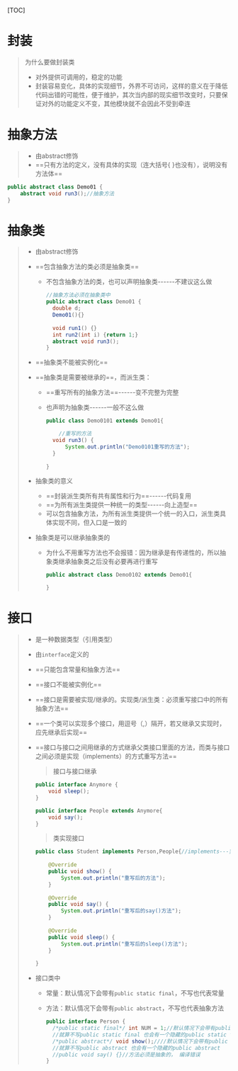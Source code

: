 [TOC]

# 封装

> 为什么要做封装类
>
> - 对外提供可调用的，稳定的功能
> - 封装容易变化，具体的实现细节，外界不可访问，这样的意义在于降低代码出错的可能性，便于维护，其次当内部的现实细节改变时，只要保证对外的功能定义不变，其他模块就不会因此不受到牵连



# 抽象方法

> - 由abstract修饰
> - ==只有方法的定义，没有具体的实现（连大括号{ }也没有），说明没有方法体==

```java
public abstract class Demo01 {
	abstract void run3();//抽象方法
}
```



# 抽象类

> - 由abstract修饰
>
> - ==包含抽象方法的类必须是抽象类==
>
>   - 不包含抽象方法的类，也可以声明抽象类------不建议这么做
>
>     ```java
>     //抽象方法必须在抽象类中
>     public abstract class Demo01 {
>     	double d;
>     	Demo01(){}
>     	
>     	void run1() {}
>     	int run2(int i) {return 1;}
>     	abstract void run3();
>     }
>     ```
>
>     
>
> - ==抽象类不能被实例化==
>
> - ==抽象类是需要被继承的==，而派生类：
>
>   - ==重写所有的抽象方法==------变不完整为完整
>
>   - 也声明为抽象类------一般不这么做
>
>     ```java
>     public class Demo0101 extends Demo01{
>     
>         //重写的方法
>     	void run3() {
>     		System.out.println("Demo0101重写的方法");
>     	}
>     	
>     }
>     ```
>
>     
>
> - 抽象类的意义
>
>   - ==封装派生类所有共有属性和行为==------代码复用
>   - ==为所有派生类提供一种统一的类型------向上造型==
>   - 可以包含抽象方法，为所有派生类提供一个统一的入口，派生类具体实现不同，但入口是一致的
>
> - 抽象类是可以继承抽象类的
>
>   - 为什么不用重写方法也不会报错：因为继承是有传递性的，所以抽象类继承抽象类之后没有必要再进行重写
>
>     ```java
>     public abstract class Demo0102 extends Demo01{
>     
>     }
>     ```



# 接口

> - 是一种数据类型（引用类型）
>
> - 由`interface`定义的
>
> - ==只能包含常量和抽象方法==
>
> - ==接口不能被实例化==
>
> - ==接口是需要被实现/继承的。实现类/派生类：必须重写接口中的所有抽象方法==
>
> - ==一个类可以实现多个接口，用逗号（,）隔开，若又继承又实现时，应先继承后实现==
>
> - ==接口与接口之间用继承的方式继承父类接口里面的方法，而类与接口之间必须是实现（implements）的方式重写方法==
>
>   > 接口与接口继承
>
>   ```java
>   public interface Anymore {
>   	void sleep();
>   }
>   
>   public interface People extends Anymore{
>   	void say();
>   }
>   ```
>
>   > 类实现接口
>
>   ```java
>   public class Student implements Person,People{//implements---实现
>    
>   	@Override
>   	public void show() {
>   		System.out.println("重写后的方法");
>   	}
>    
>   	@Override
>   	public void say() {
>   		System.out.println("重写后的say()方法");
>   	}
>    
>   	@Override
>   	public void sleep() {
>   		System.out.println("重写后的sleep()方法");
>   	}
>    
>   }
>   ```
>
>   
>
> - 接口类中
>
>   - 常量：默认情况下会带有`public static final`，不写也代表常量
>
>   - 方法：默认情况下会带有`public abstract`，不写也代表抽象方法
>
>     ```java
>     public interface Person {
>     	/*public static final*/ int NUM = 1;//默认情况下会带有public static final，不写也代表常量
>     	//就算不写public static final 也会有一个隐藏的public static final
>     	/*public abstract*/ void show();////默认情况下会带有public abstract，不写也代表抽象方法
>     	//就算不写public abstract 也会有一个隐藏的public abstract
>     	//public void say() {}//方法必须是抽象的， 编译错误
>     }
>     ```
>
>     